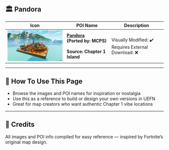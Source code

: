 
## 🏛️ Pandora

| Icon | POI Name | Description |
|------|----------|-------------|
| <img src=".assets/image (3) (1).png" width="256"/> | **[Pandora](https://github.com/MechanicPlaysFR/Fortnite-UEFN-POIs/blob/da97a50ea99a67669cedd3b1f62e3d3a9b6625ea/SpawnerTexts/Ch1%20Season%20X%20Borderlands.txt)**<br>**(Ported by: MCPS)**<br><br>**Source: Chapter 1 Island** | Visually Modified: ✔️<br>Requires External Download: ❌|

---

## 🔧 How To Use This Page

- Browse the images and POI names for inspiration or nostalgia  
- Use this as a reference to build or design your own versions in UEFN  
- Great for map creators who want authentic Chapter 1 vibe locations

---

## 🧾 Credits

All images and POI info compiled for easy reference — inspired by Fortnite’s original map design.

